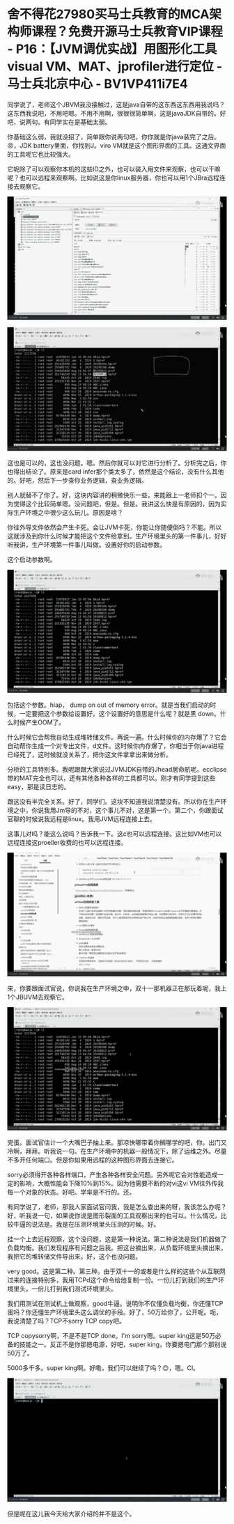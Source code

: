 # 舍不得花27980买马士兵教育的MCA架构师课程？免费开源马士兵教育VIP课程 - P16：【JVM调优实战】用图形化工具visual VM、MAT、jprofiler进行定位 - 马士兵北京中心 - BV1VP411i7E4

同学说了，老师这个JBVM我没接触过，这是java自带的这东西这东西用我说吗？这东西我说吧，不用吧嗯。不用不用啊，很很很简单啊，这是javaJDK自带的。好吧，说两句。有同学实在是基础太弱。

你基础这么弱，我就没招了，简单跟你说两句吧，你你就是你java装完了之后。😡，JDK battery里面，你找到J。viro VM就是这个图形界面的工具。这通文界面的工具呢它也比较强大。

它呢除了可以观察你本机的这些ID之外，也可以装入用文件来观察，也可以干嘛呢？也可以远程来观察啊。比如说这是你linux服务器，你也可以用1个JBra远程连接去观察它。



![](img/4724ad6c532279c1c2c08c83e7e7b973_1.png)

![](img/4724ad6c532279c1c2c08c83e7e7b973_2.png)

这也是可以的，这也没问题。嗯。然后你就可以对它进行分析了。分析完之后，你也得出结论了。原来是card infer那个类太多了，依然是这个结论，没有什么其他的。好吧，然后下一步查你业务逻辑，查业务逻辑。

别人就替不了你了。好，这块内容讲的稍微快乐一些，来能跟上一老师扣个一。因为觉得这个比较简单嗯。没问题吧，但是。但是。我讲这么快是有原因的，因为实际生产环境之中很少这么玩儿。原因是啥？

你往外导文件依然会产生卡死。会让JVM卡死，你能让你随便倒吗？不能。所以这就涉及到你什么时候才能把这个文件给拿到。生产环境里头的第一件事儿，好好听我讲，生产环境第一件事儿叫做。设置好你的启动参数。

这个启动参数啊。

![](img/4724ad6c532279c1c2c08c83e7e7b973_4.png)

包括这个参数。hiap， dump on out of memory error。就是当我们启动的时候，一定要把这个参数给设置好。这个设置好的意思是什么呢？就是黑 down。什么时候产生OOM了。

什么时候它会帮我自动生成堆转储文件。再说一遍。什么时候你的内存爆了？它会自动帮你生成一个对专出文件，d文件。这时候你内存爆了，你相当于你java进程已经死了，这时候就没关系了，把你这文件拿拿出来做分析。

分析的工具特别多。我呢跟跟大家说过JVMJDK自带的Jhead居命航呢。ecclipse带的MAT完全也可以，还有其他各种各样的工具都可以。刚才有同学提到这些 easy，那是读日志的。

跟这没有半完全关系。好了，同学们。这块不知道我说清楚没有。所以你在生产环境之中，你说我用Jm导的不对，这个事儿不对，这是第一个。第二个，你跟面试官聊的时候说我远程是linux。我用JVM远程连接上去。

这事儿对吗？能这么说吗？告诉我一下。这c也可以远程连接。这比如VM也可以远程连接这proeller收费的也可以远程连接。



![](img/4724ad6c532279c1c2c08c83e7e7b973_6.png)

来，你要跟面试官说，你说我在生产环境之中，双十一那机器正在那玩着呢，我上1个JBUVM去观察它。

![](img/4724ad6c532279c1c2c08c83e7e7b973_8.png)

完蛋。面试官估计一个大嘴巴子抽上来。那凉快哪带着你搁哪学的吧，你。出门又冷啊，拜拜。听我说一句。在生产环境中的机器一般情况下，除了运维之外。尽量不多开任何端口。但是你如果用远程的这种图形界面去连接它。

sorry必须得开各种各样端口，产生各种各样安全问题。另外呢它会对性能造成一定的影响，大概性能会下降10%到15%。因为他需要不断的对vi这vi VM往外传我每一个对象的状态。好吧。学率是不行的。还。

有同学说了，老师，那我人家面试官问我，我是怎么查出来的呀，我该怎么办呢？好，听我说一句，如果说你说是图形裂面的工具观察出来的也可以。什么情况，比较牛逼的说法是。我是在压测环境里头压测的时候。好。

挂一个上去远程观察，这个没问题，这是第一种说法。第二种说法是我们机器做了负载均衡。我们发现程序有问题之后我。把这台摘出来，从负载环境里头摘出来，我把它的堆转储文件导出来。好，这个也没问题。

very good。这是第二种。第三种。由于双十一的或者是什么样的这些个从互联网过来的连接特别多，我用TCPd这个命令给他复制一份。一份儿打到我们的生产环境里头，一份儿打到我们测试环境里头。

我们用测试在测试机上做观察，good牛逼。说明你不仅懂负载均衡，你还懂TCP蛋吗？你还懂生产环境里头这么调优的手段。好了，50万给你了，公开呢。呃，我说清楚了吗？TCP不sorry TCP copy吧。

TCP copysorry啊，不是不是TCP done。I'm sorry嗯。super king这是50万必备的技能之一。反正不是你那摁电源，好吧，super king，你要摁电门那个那别说50万了。

5000多千多。super king啊。好嘞，我们可以继续了吗？😊，嗯。Cl。

![](img/4724ad6c532279c1c2c08c83e7e7b973_10.png)

但是呢在这儿我今天给大家介绍的并不是这个。